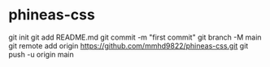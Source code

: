 # phineas-css
git init
git add README.md
git commit -m "first commit"
git branch -M main
git remote add origin https://github.com/mmhd9822/phineas-css.git
git push -u origin main
                
